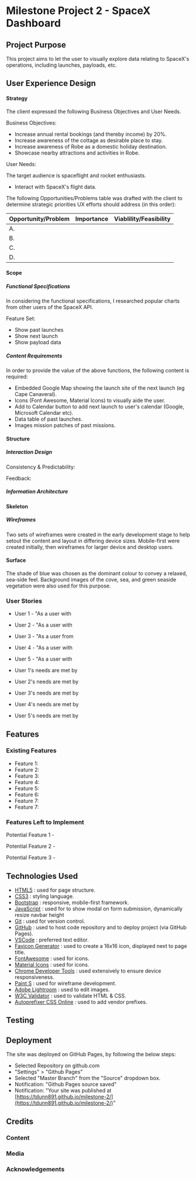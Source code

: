 # Milestone Project 2 - SpaceX Dashboard

## Project Purpose

This project aims to let the user to visually explore data relating to SpaceX's operations, including launches, payloads, etc.

## User Experience Design

#### Strategy

The client expressed the following Business Objectives and User Needs.

Business Objectives:

- Increase annual rental bookings (and thereby income) by 20%.
- Increase awareness of the cottage as desirable place to stay.
- Increase awareness of Robe as a domestic holiday destination.
- Showcase nearby attractions and activities in Robe.

User Needs:

The target audience is spaceflight and rocket enthusiasts.

- Interact with SpaceX's flight data.

The following Opportunities/Problems table was drafted with the client to determine strategic priorities UX efforts should address (in this order):

| Opportunity/Problem                         | Importance     | Viablility/Feasibility  |
| ------------------------------------------- |:--------------:| -----------------------:|
| A.                  |               |                        |
| B. |               |                        |
| C. |      |                        |
| D. |               |                       |

#### Scope

##### Functional Specifications

In considering the functional specifications, I researched popular charts from other users of the SpaceX API.

Feature Set:

- Show past launches
- Show next launch
- Show payload data

##### Content Requirements

In order to provide the value of the above functions, the following content is required:

- Embedded Google Map showing the launch site of the next launch (eg Cape Canaveral).
- Icons (Font Awesome, Material Icons) to visually aide the user.
- Add to Calendar button to add next launch to user's calendar (Google, Microsoft Calendar etc).
- Data table of past launches.
- Images mission patches of past missions.

#### Structure

##### Interaction Design

<!-- Given the simple, informational nature of the content, a single page structure is most appropriate. The content is all on one continuous page to encourage (particularly mobile-users) to view all of the content easily without having to click around i.e. to prevent cognitive overload. A navigation bar is provided (which collapses into a toggler) to allow the user to quickly jump to a specific section. The Call To Action is the 'MAKE BOOKING' button in the navigation bar. -->

Consistency & Predictability:

<!-- Users of holiday rental sites are are extrememly accustomed to following appropriate visual icons/cues to guide them. Icons have been employed consistent with those used in other booking sites to take advantage of this - icons such as Bedroom, TV, Wifi, GPS Pin to represent location etc. Web and mobile users are accustomed to a top navbar whose items collapse into a 'burger icon' on mobile devices. -->

Feedback:

<!-- Navigation and social links change colour on hover, which shows users that they are clickable. The Enquiry user form requires that all fields (Name, Email, Enquiry) are populated, and alerts the user to any fields which require attention e.g. an email address without a '@' symbol. Once the submit button is clicked, a modal is shown to provide feedback to the user that their enquiry was sent successfully. -->

##### Information Architecture

<!-- Due to the low complexity and low amount of content, the architecture employed is single page, including several links to external websites (social links, booking website). -->

<!-- The organising principle and order of the content is tied to the user needs - Property Features, Explore, Contact, Reviews. The first section the user is presented with is images and features of the house itself. Following this, the Explore section which includes the Google Map location. The Enquiry section with user form then follows, as this is the point in the user's visit where any information not yet provided can be asked for. Finally, the user can read reviews to encourage a Call to Action (Make Booking).   -->

#### Skeleton

##### Wireframes

Two sets of wireframes were created in the early development stage to help setout the content and layout in differing device sizes. Mobile-first were created initially, then wireframes for larger device and desktop users.

<!-- [Mobile Wireframes](Mobile_Wireframes.jpeg) -->

<!-- [Desktop Wireframes](Desktop_Wireframes.jpeg) -->

#### Surface

The shade of blue was chosen as the dominant colour to convey a relaxed, sea-side feel.
Background images of the cove, sea, and green seaside vegetation were also used for this purpose.

### User Stories
<!-- Story of how a user interacts with a system in some way -->
- User 1 - "As a user with 
- User 2 - "As a user with 
- User 3 - "As a user from 
- User 4 - "As a user with 
- User 5 - "As a user with 

- User 1's needs are met by 
- User 2's needs are met by 
- User 3's needs are met by 
- User 4's needs are met by 
- User 5's needs are met by 

## Features

### Existing Features

- Feature 1: 
- Feature 2: 
- Feature 3: 
- Feature 4: 
- Feature 5: 
- Feature 6: 
- Feature 7: 
- Feature 7: 

### Features Left to Implement

Potential Feature 1 - 

Potential Feature 2 - 

Potential Feature 3 - 

## Technologies Used

- [HTML5](https://www.w3.org/html) : used for page structure.
- [CSS3](https://www.w3.org/Style/CSS/Overview.en.html) : styling language.
- [Bootstrap](https://getbootstrap.com) : responsive, mobile-first framework.
- [JavaScript](https://developer.mozilla.org/en-US/docs/Web/JavaScript) : used for to show modal on form submission, dynamically resize navbar height
- [Git](https://git-scm.com/) : used for version control.
- [GitHub](https://github.com) : used to host code repository and to deploy project (via GitHub Pages).
- [VSCode](https://code.visualstudio.com) : preferred text editor.
- [Favicon Generator](https://www.favicon-generator.org) : used to create a 16x16 icon, displayed next to page title.
- [FontAwesome](https://fontawesome.com) : used for icons.
- [Material Icons](https://material.io/resources/icons) : used for icons.
- [Chrome Developer Tools](https://developers.google.com/web/tools/chrome-devtools) : used extensively to ensure device responsiveness.
- [Paint S](https://apps.apple.com/us/app/paint-s/id736473980?mt=12) : used for wireframe development.
- [Adobe Lightroom](https://lightroom.adobe.com/) : used to edit images.
- [W3C Validator](https://jigsaw.w3.org) : used to validate HTML & CSS.
- [Autoprefixer CSS Online](https://autoprefixer.github.io/) : used to add vendor prefixes.

## Testing

<!-- Chrome Developer Tools were used extensively during development. In particular the ability to review the responsiveness of the site on a wide variety of device sizes. The Chrome Developer Audit tool, "Lighthouse" was used to test Performace, Accessibility, Best Practices. -->

<!-- The site was tested successfully on the following browsers: Firefox, Chrome, Safari and the following physical devices: OnePlus 5 (Android), iPhone 7 (iOS) -->

<!-- Manual testing involved clicking through all the links from different locations on the page, on all device sizes to ensure responsiveness. External links were also tested to ensure they were opened in a new tab (ie target="_blank"). -->

<!-- During my Mid-Project review session, my mentor advised that I use 100% width for the Enquiry form inputs on mobile devices. It was also advised to replace curved border style for the section headings with straight corners. My mentor advised this would help to avoid the user thinking they were clickable buttons. -->

## Deployment

The site was deployed on GitHub Pages, by following the below steps:

- Selected Repository on github.com
- "Settings" > "Github Pages"
- Selected "Master Branch" from the "Source" dropdown box.
- Notification: "Github Pages source saved"
- Notification: "Your site was published at [https://tdunn891.github.io/milestone-2/](https://tdunn891.github.io/milestone-2/)"

## Credits

### Content

### Media

### Acknowledgements
